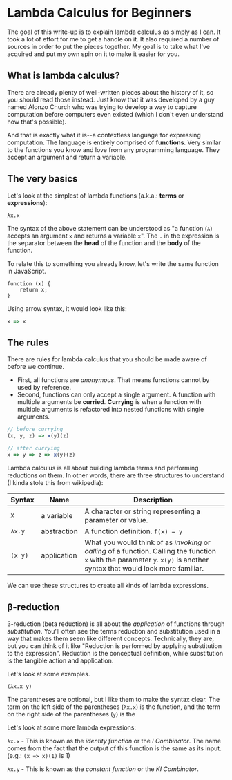 # Lambda Calculus for Beginners

The goal of this write-up is to explain lambda calculus as simply as I can. It took a lot of effort for me to get a handle on it. It also required a number of sources in order to put the pieces together. My goal is to take what I've acquired and put my own spin on it to make it easier for you.

## What is lambda calculus?

There are already plenty of well-written pieces about the history of it, so you should read those instead. Just know that it was developed by a guy named Alonzo Church who was trying to develop a way to capture computation before computers even existed (which I don't even understand how that's possible).

And that is exactly what it is--a contextless language for expressing computation. The language is entirely comprised of **functions**. Very similar to the functions you know and love from any programming language. They accept an argument and return a variable.

## The very basics

Let's look at the simplest of lambda functions (a.k.a.: **terms** or **expressions**):

```
λx.x
```

The syntax of the above statement can be understood as "a function (`λ`) accepts an argument `x` and returns a variable `x`". The `.` in the expression is the separator between the **head** of the function and the **body** of the function.

To relate this to something you already know, let's write the same function in JavaScript.

```
function (x) {
    return x;
}
```

Using arrow syntax, it would look like this:

```javascript
x => x
```

## The rules

There are rules for lambda calculus that you should be made aware of before we continue.
* First, all functions are *anonymous*. That means functions cannot by used by reference.
* Second, functions can only accept a single argument. A function with multiple arguments be **curried**. **Currying** is when a function with multiple arguments is refactored into nested functions with single arguments.

```javascript
// before currying
(x, y, z) => x(y)(z)

// after currying
x => y => z => x(y)(z)
```

Lambda calculus is all about building lambda terms and performing reductions on them. In other words, there are three structures to understand (I kinda stole this from wikipedia):

| Syntax | Name | Description |
| --- | --- | --- |
| `X` | a variable | A character or string representing a parameter or value. |
| `λx.y` | abstraction | A function definition. `f(x) = y` |
| `(x y)` | application | What you would think of as *invoking* or *calling* of a function. Calling the function `x` with the parameter `y`. `x(y)` is another syntax that would look more familiar. |

We can use these structures to create all kinds of lambda expressions.

## β-reduction

β-reduction (beta reduction) is all about the *application* of functions through *substitution*. You'll often see the terms reduction and substitution used in a way that makes them seem like different concepts. Technically, they are, but you can think of it like "Reduction is performed by applying substitution to the expression". Reduction is the conceptual definition, while substitution is the tangible action and application.

Let's look at some examples.

```
(λx.x y)
```

The parentheses are optional, but I like them to make the syntax clear. The term on the left side of the parentheses (`λx.x`) is the function, and the term on the right side of the parentheses (`y`) is the






Let's look at some more lambda expressions:

`λx.x` - This is known as the *identity function* or the *I Combinator*. The name comes from the fact that the output of this function is the same as its input. (e.g.: `(x => x)(1)` is 1)

`λx.y` - This is known as the *constant function* or the *KI Combinator*.
